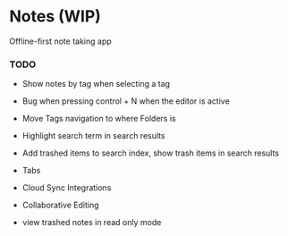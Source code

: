# Notes (WIP)

Offline-first note taking app

### TODO

- Show notes by tag when selecting a tag
- Bug when pressing control + N when the editor is active
- Move Tags navigation to where Folders is
- Highlight search term in search results
- Add trashed items to search index, show trash items in search results

- Tabs
- Cloud Sync Integrations
- Collaborative Editing

- view trashed notes in read only mode